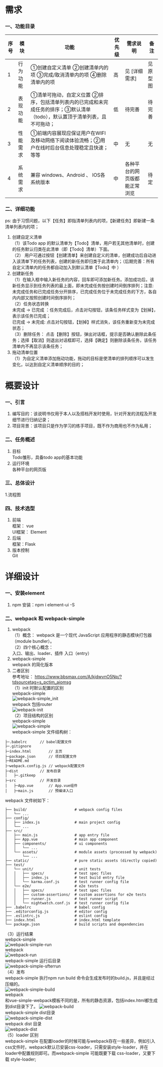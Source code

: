 # 需求  
### 一、功能目录  
| 序号 | 模块 | 功能 | 优先级 | 需求说明 | 备注 |
| --- | --- | --- | --- | --- | --- | 
| 1 | 行为功能 | ①创建自定义清单 ②创建清单内的项 ③完成/取消清单内的项 ④删除清单内的项 | 高 | 见 [详细需求] | 见原型图 |
| 2 | 表现功能 | ①清单可拖动，自定义位置 ②排序，包括清单列表内的已完成和未完成任务的排序；③默认清单（todo），默认置顶于清单列表，且不可拖动；| 低 | 待完善 | 待完善 |
| 3 | 性能需求 | ①前端内容展现应保证用户在WIFI及移动网络下阅读体验流畅；②用户在线时后台信息处理稳定且快速；等等 | 中 | 无 | 无 |
| 4 | 系统需求 | 兼容 windows、Android 、 IOS各系统版本 | 中 | 各种平台的网页版都能正常浏览 | 待定 |  
  
 ### 二、详细功能  
 ps: 由于习惯问题，以下【任务】即指清单列表内的项，【新建任务】即新建一条清单列表内的项；
 1. 创建自定义清单  
 （1）该Todo app 的默认清单为【Todo】清单，用户若无其他清单时，创建的任务默认归类在此清单（即【Todo】清单）下面。  
 （2） 用户可通过按钮【创建清单】来创建自定义的清单，创建成功后自动进入该清单下的任务列表，创建的新任务即归类于此清单内；（后期完善：所有自定义清单内的任务都自动加入到默认清单【Todo】中 ）  
 2. 创建新任务  
 （1）在输入框中输入新任务的内容，回车即可添加新任务。添加成功后，该新任务显示到任务列表的最上面，即未完成任务按创建时间倒序排列；注意: 未完成任务和已完成任务分开排序，已完成任务位于未完成任务的下方，各自内内部又按照创建时间倒序排列；  
 （2）任务状态转换  
    未完成 ->  已完成 ：任务完成后，点击对勾按钮，该条任务样式变为【划掉】，表示该任务已完成；  
    已完成 -> 未完成: 点击对勾按钮，【划掉】样式消失，该任务重新变为未完成状态；  
  （3）删除任务： 点击【删除】按钮，弹出对话框，提示是否确认删除此条任务；选择【取消】则退出对话框即可，选择【确定】则删除该条任务，该任务清单内不再显示该条任务；  
  3. 拖动清单位置  
  （1）为自定义清单添加拖动功能，拖动的目标是使清单的排列顺序可以发生变化，以达到自定义清单顺序的目的；
# 概要设计  
### 一、引言  
1. 编写目的：该说明书仅用于本人以及搭档开发时使用，针对开发的流程及开发细节进行归纳记录；  
2. 项目背景：该项目只是作为学习的练手项目，既不作为商用也不作为私用；  
### 二、任务概述  
1. 目标  
Todo雏形，具备todo app的基本功能  
2. 运行环境  
各种平台的网页版  
### 三、总体设计  
1.流程图  
### 四、技术选型  
1. 前端  
框架： vue  
UI框架： Element 
2. 后端  
框架：Flask  
3. 版本控制  
Git  

# 详细设计  
### 一、安装element  
1. npm 安装：npm i element-ui -S  
### 二、webpack 和 webpack-simple  
1. webpack  
（1）概念： webpack 是一个现代 JavaScript 应用程序的静态模块打包器（module bundler）。  
（2）四个核心概念：  
入口、输出、loader、插件
入口（entry）  
2. webpack-simple  
webpack 的简化版本  
3. 二者区别  
参考地址： https://www.bbsmax.com/A/kjdwvnO5Np/?tdsourcetag=s_pctim_aiomsg  
（1）init 时默认配置的区别  
webpack-simple  
![webpack-simple_init](./images/simple-init.png)  
webpack 包括router  
![webpack-init](./images/webpack-init.png)  
（2）项目结构的区别  
webpack-simple  
![webpack-simple](./images/simple.png)   
webpack-simple 文件结构树：  
```
├─.babelrc		// babel配置文件
├─.gitignore
├─index.html		// 主页
├─package.json		// 项目配置文件
├─README.md
├─webpack.config.js	// webpack配置文件
├─dist			// 发布目录
│   ├─.gitkeep
├─src			// 开发目录
│   ├─App.vue		// App.vue组件
│   ├─main.js		// 预编译入口
```
webpack 文件树如下：  
```
├── build/                      # webpack config files
│   └── ...
├── config/
│   ├── index.js                # main project config
│   └── ...
├── src/
│   ├── main.js                 # app entry file
│   ├── App.vue                 # main app component
│   ├── components/             # ui components
│   │   └── ...
│   └── assets/                 # module assets (processed by webpack)
│       └── ...
├── static/                     # pure static assets (directly copied)
├── test/
│   └── unit/                   # unit tests
│   │   ├── specs/              # test spec files
│   │   ├── index.js            # test build entry file
│   │   └── karma.conf.js       # test runner config file
│   └── e2e/                    # e2e tests
│   │   ├── specs/              # test spec files
│   │   ├── custom-assertions/  # custom assertions for e2e tests
│   │   ├── runner.js           # test runner script
│   │   └── nightwatch.conf.js  # test runner config file
├── .babelrc                    # babel config
├── .editorconfig.js            # editor config
├── .eslintrc.js                # eslint config
├── index.html                  # index.html template
└── package.json                # build scripts and dependencies
```
（3）运行结果  
webpck-simple  
![webpack-simple-run](./images/simple-run.png)  
webpack  
![webpack-run](./images/webpack-run.png)  
webpack-simple 运行后目录  
![webpack-simple-sfterrun](./images/simple-afterrun.png)  
（4）发布  
webpack-simple 执行npm run build 命令会生成发布时的build.js，并且是经过压缩的。  
![webpack-simple-build](./images/simple-build.png)  
webpack   
和vue-simple-webpack模板不同的是，所有的静态资源，包括index.html都生成到dist目录下了。
![webpack-build](./images/webpack-build.png)  
webpack-simple dist目录  
![webpack-simple-dist](./images/simple-dist.png)  
webpack dist 目录  
![webpack-dist](./images/webpack-dist.png)  
（5）loader 区别  
webpack-simple 在配置loader的时候可能与webpack存在一些差异，例如引入css文件时，webpack默认已安装css-loader，只需安装style-loader，并在loader中配置规则即可。而webpack-simple 可能既要下载 css-loader，又要下载 style-loader;  
